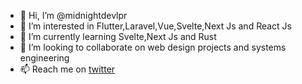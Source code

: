 - 👋 Hi, I’m @midnightdevlpr
- 👀 I’m interested in Flutter,Laravel,Vue,Svelte,Next Js and React Js
- 🌱 I’m currently learning Svelte,Next Js and Rust
- 💞️ I’m looking to collaborate on web design projects and systems engineering
- 📫 Reach me on [twitter](https://twitter.com/BossProtege)



<!---
midnightdevlpr/midnightdevlpr is a ✨ special ✨ repository because its `README.md` (this file) appears on your GitHub profile.
You can click the Preview link to take a look at your changes.
--->
